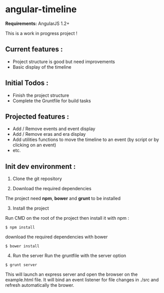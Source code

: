 angular-timeline
===================

**Requirements:** AngularJS 1.2+

This is a work in progress project !

## Current features :

- Project structure is good but need improvements
- Basic display of the timeline


## Initial Todos :
- Finish the project structure
- Complete the Gruntfile for build tasks

## Projected features :
- Add / Remove events and event display
- Add / Remove eras and era display
- Add utilities functions to move the timeline to an event (by script or by clicking on an event)
- etc.

## Init dev environment :

1. Clone the git repository

2. Download the required dependencies

The project need **npm**, **bower** and **grunt** to be installed

3. Install the project

Run CMD on the root of the project then install it with npm :

```
$ npm install
```

download the required dependencies with bower

```
$ bower install
```

4. Run the server
Run the gruntfile with the server option

```
$ grunt server
```

This will launch an express server and open the browser on the example.html file.
It will bind an event listener for file changes in ./src and refresh automatically
the brower.